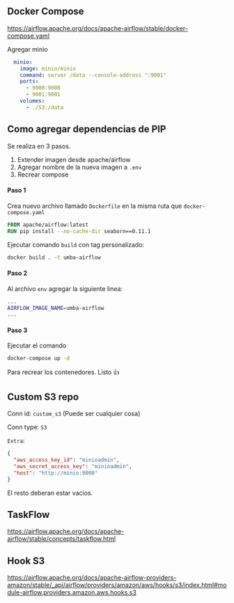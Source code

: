 ## Docker Compose

https://airflow.apache.org/docs/apache-airflow/stable/docker-compose.yaml

Agregar minio

```yaml
  minio:
    image: minio/minio
    command: server /data --console-address ":9001"
    ports:
      - 9000:9000
      - 9001:9001
    volumes:
      - ./S3:/data
```



## Como agregar dependencias de PIP

Se realiza en 3 pasos.

1. Extender imagen desde apache/airflow
2. Agregar nombre de la nueva imagen a `.env`
3. Recrear compose

#### Paso 1

Crea nuevo archivo llamado `Dockerfile` en la misma ruta que `docker-compose.yaml`

```dockerfile
FROM apache/airflow:latest
RUN pip install --no-cache-dir seaborn==0.11.1
```

Ejecutar comando `build` con tag personalizado:

```bash
docker build . -t umba-airflow
```

#### Paso 2

Al archivo `env` agregar la siguiente linea:

```bash
...
AIRFLOW_IMAGE_NAME=umba-airflow
...
```

#### Paso 3

Ejecutar el comando

```sh
docker-compose up -d
```

Para recrear los contenedores. Listo 👍

## Custom S3 repo

Conn id: `custom_s3` (Puede ser cualquier cosa)

Conn type: `S3`

`Extra`:

```json
{
  "aws_access_key_id": "minioadmin",
  "aws_secret_access_key": "minioadmin",
  "host": "http://minio:9000"
}
```

El resto deberan estar vacios.

## TaskFlow

https://airflow.apache.org/docs/apache-airflow/stable/concepts/taskflow.html

## Hook S3

https://airflow.apache.org/docs/apache-airflow-providers-amazon/stable/_api/airflow/providers/amazon/aws/hooks/s3/index.html#module-airflow.providers.amazon.aws.hooks.s3

